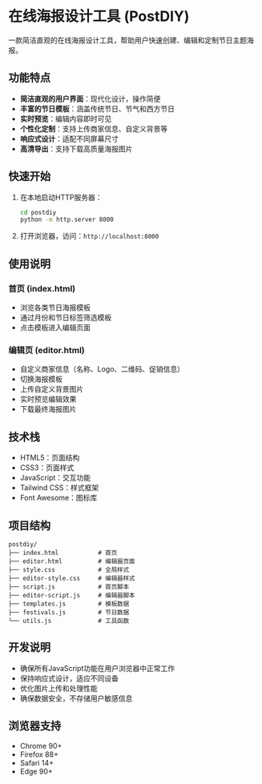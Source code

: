 # 在线海报设计工具 (PostDIY)

一款简洁直观的在线海报设计工具，帮助用户快速创建、编辑和定制节日主题海报。

## 功能特点

- **简洁直观的用户界面**：现代化设计，操作简便
- **丰富的节日模板**：涵盖传统节日、节气和西方节日
- **实时预览**：编辑内容即时可见
- **个性化定制**：支持上传商家信息、自定义背景等
- **响应式设计**：适配不同屏幕尺寸
- **高清导出**：支持下载高质量海报图片

## 快速开始

1. 在本地启动HTTP服务器：
   ```bash
   cd postdiy
   python -m http.server 8000
   ```

2. 打开浏览器，访问：`http://localhost:8000`

## 使用说明

### 首页 (index.html)
- 浏览各类节日海报模板
- 通过月份和节日标签筛选模板
- 点击模板进入编辑页面

### 编辑页 (editor.html)
- 自定义商家信息（名称、Logo、二维码、促销信息）
- 切换海报模板
- 上传自定义背景图片
- 实时预览编辑效果
- 下载最终海报图片

## 技术栈

- HTML5：页面结构
- CSS3：页面样式
- JavaScript：交互功能
- Tailwind CSS：样式框架
- Font Awesome：图标库

## 项目结构

```
postdiy/
├── index.html           # 首页
├── editor.html          # 编辑器页面
├── style.css            # 全局样式
├── editor-style.css     # 编辑器样式
├── script.js            # 首页脚本
├── editor-script.js     # 编辑器脚本
├── templates.js         # 模板数据
├── festivals.js         # 节日数据
└── utils.js             # 工具函数
```

## 开发说明

- 确保所有JavaScript功能在用户浏览器中正常工作
- 保持响应式设计，适应不同设备
- 优化图片上传和处理性能
- 确保数据安全，不存储用户敏感信息

## 浏览器支持

- Chrome 90+ 
- Firefox 88+ 
- Safari 14+ 
- Edge 90+